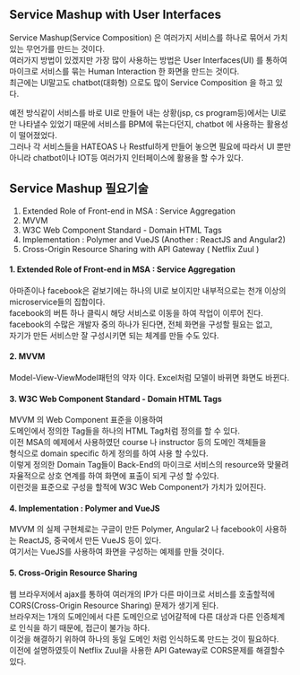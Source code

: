 Service Mashup with User Interfaces
-----
Service Mashup(Service Composition) 은 여러가지 서비스를 하나로 묶어서 가치있는 무언가를 만드는 것이다.   
여러가지 방법이 있겠지만 가장 많이 사용하는 방법은 User Interfaces(UI) 를 통하여  
마이크로 서비스를 묶는 Human Interaction 한 화면을 만드는 것이다.  
최근에는 UI말고도 chatbot(대화형) 으로도 많이 Service Composition 을 하고 있다.   

예전 방식같이 서비스를 바로 UI로 만들어 내는 상황(jsp, cs program등)에서는 UI로만 나타낼수 있었기 때문에
서비스를 BPM에 묶는다던지, chatbot 에 사용하는 활용성이 떨어졌었다.  
그러나 각 서비스들을 HATEOAS 나 Restful하게 만들어 놓으면 필요에 따라서 UI 뿐만 아니라 
chatbot이나 IOT등 여러가지 인터페이스에 활용을 할 수가 있다.  

Service Mashup 필요기술
------
1. Extended Role of Front-end in MSA : Service Aggregation
1. MVVM
1. W3C Web Component Standard - Domain HTML Tags
1. Implementation : Polymer and VueJS (Another : ReactJS and Angular2)
1. Cross-Origin Resource Sharing with API Gateway ( Netflix Zuul )

#### 1. Extended Role of Front-end in MSA : Service Aggregation
아마존이나 facebook은 겉보기에는 하나의 UI로 보이지만 
내부적으로는 천개 이상의 microservice들의 집합이다.  
facebook의 버튼 하나 클릭시 해당 서비스로 이동을 하여 작업이 이루어 진다.  
facebook의 수많은 개발자 중의 하나가 된다면, 전체 화면을 구성할 필요는 없고,  
자기가 만든 서비스만 잘 구성시키면 되는 체계를 만들 수도 있다.  

#### 2. MVVM
Model-View-ViewModel패턴의 약자 이다. Excel처럼 모델이 바뀌면 화면도 바뀐다.  

#### 3. W3C Web Component Standard - Domain HTML Tags
MVVM 의 Web Component 표준을 이용하여  
도메인에서 정의한 Tag들을 하나의 HTML Tag처럼 정의를 할 수 있다.  
이전 MSA의 예제에서 사용하였던 course 나 instructor 등의 도메인 객체들을  
<course> 형식으로 domain specific 하게 정의를 하여 사용 할 수있다.  
이렇게 정의한 Domain Tag들이 Back-End의 마이크로 서비스의 resource와 맞물려  
자율적으로 상호 연계를 하여 화면에 표출이 되게 구성 할 수있다.  
이런것을 표준으로 구성을 할적에 W3C Web Component가 가치가 있어진다.  

#### 4. Implementation : Polymer and VueJS
MVVM 의 실제 구현체로는 구글이 만든 Polymer, Angular2 나 
facebook이 사용하는 ReactJS, 중국에서 만든 VueJS 등이 있다.  
여기서는 VueJS를 사용하여 화면을 구성하는 예제를 만들 것이다.  

#### 5. Cross-Origin Resource Sharing
웹 브라우저에서 ajax를 통하여 여러개의 IP가 다른 마이크로 서비스를 호출할적에  
CORS(Cross-Origin Resource Sharing) 문제가 생기게 된다.  
브라우저는 1개의 도메인에서 다른 도메인으로 넘어갈적에 다른 대상과 다른 인증체계로
인식을 하기 때문에, 접근이 불가능 하다.  
이것을 해결하기 위하여 하나의 동일 도메인 처럼 인식하도록 만드는 것이 필요하다.  
이전에 설명하였듯이 Netflix Zuul을 사용한 API Gateway로 CORS문제를 해결할수있다.  


